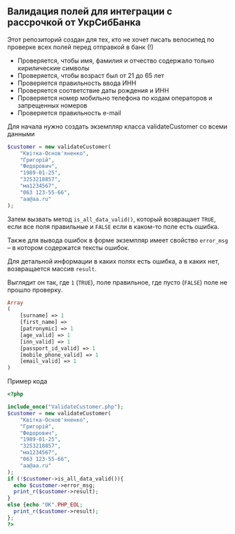 ## Валидация полей для интеграции с рассрочкой от УкрСибБанка

Этот репозиторий создан для тех, кто не хочет писать велосипед по проверке всех полей перед отправкой в банк (!)

- Проверяется, чтобы имя, фамилия и отчество содержало только кирилические символы
- Проверяется, чтобы возраст был от 21 до 65 лет
- Проверяется правильность ввода ИНН
- Проверяется соответствие даты рождения и ИНН
- Проверяется номер мобильно телефона по кодам операторов и запрещенных номеров
- Проверяется правильность e-mail


Для начала нужно создать экземпляр класса validateCustomer со всеми данными

```php
$customer = new validateCustomer(
    "Квітка-Основ'яненко",
    "Григорій",
    "Федорович",
    "1989-01-25",
    "3253218857",
    "ма1234567",
    "063 123-55-66",
    "aa@aa.ru"
);
```

Затем вызвать метод `is_all_data_valid()`, который возвращает `TRUE`, если все поля правильные и `FALSE` если в каком-то поле есть ошибка.

Также для вывода ошибок в форме экземпляр имеет свойство `error_msg` – в котором содержатся тексты ошибок.

Для детальной информации в каких полях есть ошибка, а в каких нет, возвращается массив `result`.

Выглядит он так, где `1` (`TRUE`), поле правильное, где пусто (`FALSE`) поле не прошло проверку.

```php
Array
(
    [surname] => 1
    [first_name] => 
    [patronymic] => 1
    [age_valid] => 1
    [inn_valid] => 1
    [passport_id_valid] => 1
    [mobile_phone_valid] => 1
    [email_valid] => 1
)
```


Пример кода

```php
<?php

include_once("ValidateCustomer.php");
$customer = new validateCustomer(
    "Квітка-Основ'яненко",
    "Григорій",
    "Федорович",
    "1989-01-25",
    "3253218857",
    "ма1234567",
    "063 123-55-66",
    "aa@aa.ru"
);
if (!$customer->is_all_data_valid()){
  echo $customer->error_msg;
  print_r($customer->result);
}
else {echo "OK".PHP_EOL;
  print_r($customer->result);
};
?>
```
